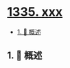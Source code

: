 # [1335. xxx](https://github.com/Tdahuyou/TNotes.leetcode/tree/main/notes/1335.%20xxx)

<!-- region:toc -->

- [1. 📝 概述](#1--概述)

<!-- endregion:toc -->

## 1. 📝 概述
